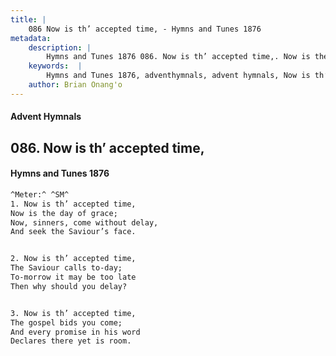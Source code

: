 ```yaml
---
title: |
    086 Now is th’ accepted time, - Hymns and Tunes 1876
metadata:
    description: |
        Hymns and Tunes 1876 086. Now is th’ accepted time,. Now is the day of grace; Now, sinners, come without delay,  And seek the Saviour’s face. 
    keywords:  |
        Hymns and Tunes 1876, adventhymnals, advent hymnals, Now is th’ accepted time,, Now is the day of grace;, 
    author: Brian Onang'o
---
```


#### Advent Hymnals
## 086. Now is th’ accepted time,
####  Hymns and Tunes 1876

```txt
^Meter:^ ^SM^
1. Now is th’ accepted time,
Now is the day of grace;
Now, sinners, come without delay, 
And seek the Saviour’s face.


2. Now is th’ accepted time,
The Saviour calls to-day; 
To-morrow it may be too late
Then why should you delay?


3. Now is th’ accepted time,
The gospel bids you come;
And every promise in his word 
Declares there yet is room.
```